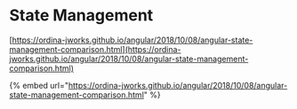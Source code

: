 # State Management

[https://ordina-jworks.github.io/angular/2018/10/08/angular-state-management-comparison.html](https://ordina-jworks.github.io/angular/2018/10/08/angular-state-management-comparison.html)

{% embed url="https://ordina-jworks.github.io/angular/2018/10/08/angular-state-management-comparison.html" %}



